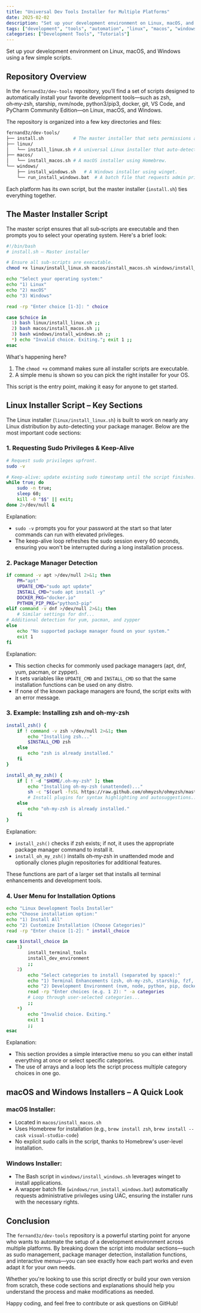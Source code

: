 ```yaml
---
title: "Universal Dev Tools Installer for Multiple Platforms"
date: 2025-02-02
description: "Set up your development environment on Linux, macOS, and Windows using a few simple scripts"
tags: ["development", "tools", "automation", "linux", "macos", "windows"]
categories: ["Development Tools", "Tutorials"]
---
```


Set up your development environment on Linux, macOS, and Windows using a few simple scripts.

## Repository Overview

In the `fernand3z/dev-tools` repository, you'll find a set of scripts designed to automatically install your favorite development tools—such as zsh, oh‑my‑zsh, starship, nvm/node, python3/pip3, docker, git, VS Code, and PyCharm Community Edition—on Linux, macOS, and Windows.

The repository is organized into a few key directories and files:

```bash
fernand3z/dev-tools/
├── install.sh           # The master installer that sets permissions and lets you choose an OS.
├── linux/
│   └── install_linux.sh # A universal Linux installer that auto-detects your package manager.
├── macos/
│   └── install_macos.sh # A macOS installer using Homebrew.
└── windows/
    ├── install_windows.sh   # A Windows installer using winget.
    └── run_install_windows.bat  # A batch file that requests admin privileges.
```

Each platform has its own script, but the master installer (`install.sh`) ties everything together.

## The Master Installer Script

The master script ensures that all sub‑scripts are executable and then prompts you to select your operating system. Here's a brief look:

```bash
#!/bin/bash
# install.sh – Master installer

# Ensure all sub-scripts are executable.
chmod +x linux/install_linux.sh macos/install_macos.sh windows/install_windows.sh

echo "Select your operating system:"
echo "1) Linux"
echo "2) macOS"
echo "3) Windows"

read -rp "Enter choice [1-3]: " choice

case $choice in
  1) bash linux/install_linux.sh ;;
  2) bash macos/install_macos.sh ;;
  3) bash windows/install_windows.sh ;;
  *) echo "Invalid choice. Exiting."; exit 1 ;;
esac
```

What's happening here?

1. The `chmod +x` command makes sure all installer scripts are executable.
2. A simple menu is shown so you can pick the right installer for your OS.

This script is the entry point, making it easy for anyone to get started.

## Linux Installer Script – Key Sections

The Linux installer (`linux/install_linux.sh`) is built to work on nearly any Linux distribution by auto-detecting your package manager. Below are the most important code sections:

### 1. Requesting Sudo Privileges & Keep-Alive

```bash
# Request sudo privileges upfront.
sudo -v

# Keep-alive: update existing sudo timestamp until the script finishes.
while true; do 
    sudo -n true; 
    sleep 60; 
    kill -0 "$$" || exit; 
done 2>/dev/null &
```

Explanation:

- `sudo -v` prompts you for your password at the start so that later commands can run with elevated privileges.
- The keep-alive loop refreshes the sudo session every 60 seconds, ensuring you won't be interrupted during a long installation process.

### 2. Package Manager Detection

```bash
if command -v apt >/dev/null 2>&1; then
    PM="apt"
    UPDATE_CMD="sudo apt update"
    INSTALL_CMD="sudo apt install -y"
    DOCKER_PKG="docker.io"
    PYTHON_PIP_PKG="python3-pip"
elif command -v dnf >/dev/null 2>&1; then
    # Similar settings for dnf...
# Additional detection for yum, pacman, and zypper
else
    echo "No supported package manager found on your system."
    exit 1
fi
```

Explanation:

- This section checks for commonly used package managers (apt, dnf, yum, pacman, or zypper).
- It sets variables like `UPDATE_CMD` and `INSTALL_CMD` so that the same installation functions can be used on any distro.
- If none of the known package managers are found, the script exits with an error message.

### 3. Example: Installing zsh and oh‑my‑zsh

```bash
install_zsh() {
    if ! command -v zsh >/dev/null 2>&1; then
        echo "Installing zsh..."
        $INSTALL_CMD zsh
    else
        echo "zsh is already installed."
    fi
}

install_oh_my_zsh() {
    if [ ! -d "$HOME/.oh-my-zsh" ]; then
        echo "Installing oh-my-zsh (unattended)..."
        sh -c "$(curl -fsSL https://raw.github.com/ohmyzsh/ohmyzsh/master/tools/install.sh)" "" --unattended
        # Install plugins for syntax highlighting and autosuggestions...
    else
        echo "oh-my-zsh is already installed."
    fi
}
```

Explanation:

- `install_zsh()` checks if zsh exists; if not, it uses the appropriate package manager command to install it.
- `install_oh_my_zsh()` installs oh‑my‑zsh in unattended mode and optionally clones plugin repositories for additional features.

These functions are part of a larger set that installs all terminal enhancements and development tools.

### 4. User Menu for Installation Options

```bash
echo "Linux Development Tools Installer"
echo "Choose installation option:"
echo "1) Install All"
echo "2) Customize Installation (Choose Categories)"
read -rp "Enter choice [1-2]: " install_choice

case $install_choice in
    1)
        install_terminal_tools
        install_dev_environment
        ;;
    2)
        echo "Select categories to install (separated by space):"
        echo "1) Terminal Enhancements (zsh, oh-my-zsh, starship, fzf, zoxide)"
        echo "2) Development Environment (nvm, node, python, pip, docker, git, vscode, pycharm)"
        read -rp "Enter choices (e.g. 1 2): " -a categories
        # Loop through user-selected categories...
        ;;
    *)
        echo "Invalid choice. Exiting."
        exit 1
        ;;
esac
```

Explanation:

- This section provides a simple interactive menu so you can either install everything at once or select specific categories.
- The use of arrays and a loop lets the script process multiple category choices in one go.

## macOS and Windows Installers – A Quick Look

### macOS Installer:

- Located in `macos/install_macos.sh`
- Uses Homebrew for installation (e.g., `brew install zsh`, `brew install --cask visual-studio-code`)
- No explicit sudo calls in the script, thanks to Homebrew's user-level installation.

### Windows Installer:

- The Bash script in `windows/install_windows.sh` leverages winget to install applications.
- A wrapper batch file (`windows/run_install_windows.bat`) automatically requests administrative privileges using UAC, ensuring the installer runs with the necessary rights.

## Conclusion

The `fernand3z/dev-tools` repository is a powerful starting point for anyone who wants to automate the setup of a development environment across multiple platforms. By breaking down the script into modular sections—such as sudo management, package manager detection, installation functions, and interactive menus—you can see exactly how each part works and even adapt it for your own needs.

Whether you're looking to use this script directly or build your own version from scratch, these code sections and explanations should help you understand the process and make modifications as needed.

Happy coding, and feel free to contribute or ask questions on GitHub! 